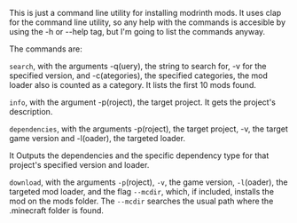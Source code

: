 This is just a command line utility for installing modrinth mods.
It uses clap for the command line utility, so any help with the commands is accesible by using the -h or --help tag, but I'm going to list the commands anyway.

The commands are:

`search`, with the arguments -q(uery), the string to search for, -v for the specified version, and -c(ategories), the specified categories, the mod loader also is counted as a category.
It lists the first 10 mods found.

`info`, with the argument -p(roject), the target project. It gets the project's description.

`dependencies`, with the arguments -p(roject), the target project, -v, the target game version and -l(oader), the targeted loader. 

It Outputs the dependencies and the specific dependency type for that project's specified version and loader.


`download`, with the arguments `-p`(roject), `-v`, the game version, `-l`(oader), the targeted mod loader, and the flag `--mcdir`, which, if included, installs the mod on the mods folder.
The `--mcdir` searches the usual path where the .minecraft folder is found.
